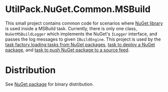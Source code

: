 # UtilPack.NuGet.Common.MSBuild

This small project contains common code for scenarios where [NuGet library](https://github.com/NuGet/NuGet.Client) is used inside a MSBuild task.
Currently, there is only one class, `NuGetMSBuildLogger` which implements the NuGet's `ILogger` interface, and passes the log messages to given `IBuildEngine`.
This project is used by the [task factory loading tasks from NuGet packages](../UtilPack.NuGet.MSBuild), [task to deploy a NuGet package](../UtilPack.NuGet.Deployment.MSBuild), and [task to push NuGet package to a source feed](../UtilPack.NuGet.Push.MSBuild).

# Distribution

See [NuGet package](http://www.nuget.org/packages/UtilPack.NuGet.Common.MSBuild) for binary distribution.